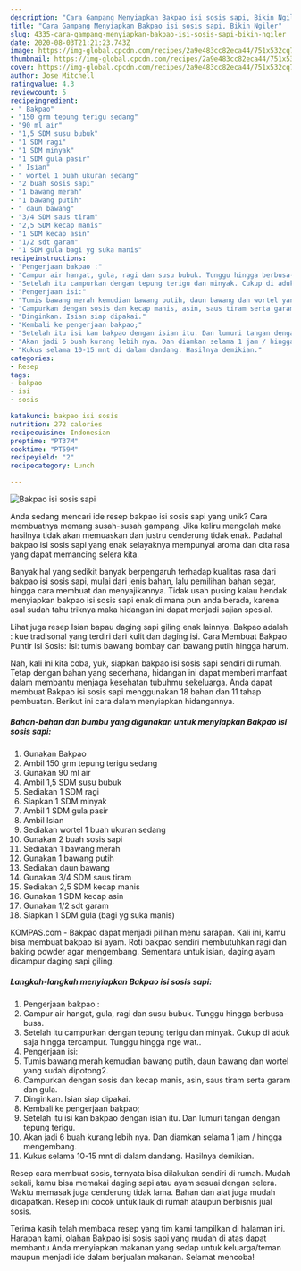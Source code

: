 ```yaml
---
description: "Cara Gampang Menyiapkan Bakpao isi sosis sapi, Bikin Ngiler"
title: "Cara Gampang Menyiapkan Bakpao isi sosis sapi, Bikin Ngiler"
slug: 4335-cara-gampang-menyiapkan-bakpao-isi-sosis-sapi-bikin-ngiler
date: 2020-08-03T21:21:23.743Z
image: https://img-global.cpcdn.com/recipes/2a9e483cc82eca44/751x532cq70/bakpao-isi-sosis-sapi-foto-resep-utama.jpg
thumbnail: https://img-global.cpcdn.com/recipes/2a9e483cc82eca44/751x532cq70/bakpao-isi-sosis-sapi-foto-resep-utama.jpg
cover: https://img-global.cpcdn.com/recipes/2a9e483cc82eca44/751x532cq70/bakpao-isi-sosis-sapi-foto-resep-utama.jpg
author: Jose Mitchell
ratingvalue: 4.3
reviewcount: 5
recipeingredient:
- " Bakpao"
- "150 grm tepung terigu sedang"
- "90 ml air"
- "1,5 SDM susu bubuk"
- "1 SDM ragi"
- "1 SDM minyak"
- "1 SDM gula pasir"
- " Isian"
- " wortel 1 buah ukuran sedang"
- "2 buah sosis sapi"
- "1 bawang merah"
- "1 bawang putih"
- " daun bawang"
- "3/4 SDM saus tiram"
- "2,5 SDM kecap manis"
- "1 SDM kecap asin"
- "1/2 sdt garam"
- "1 SDM gula bagi yg suka manis"
recipeinstructions:
- "Pengerjaan bakpao :"
- "Campur air hangat, gula, ragi dan susu bubuk. Tunggu hingga berbusa-busa."
- "Setelah itu campurkan dengan tepung terigu dan minyak. Cukup di aduk saja hingga tercampur. Tunggu hingga nge wat.."
- "Pengerjaan isi:"
- "Tumis bawang merah kemudian bawang putih, daun bawang dan wortel yang sudah dipotong2."
- "Campurkan dengan sosis dan kecap manis, asin, saus tiram serta garam dan gula."
- "Dinginkan. Isian siap dipakai."
- "Kembali ke pengerjaan bakpao;"
- "Setelah itu isi kan bakpao dengan isian itu. Dan lumuri tangan dengan tepung terigu."
- "Akan jadi 6 buah kurang lebih nya. Dan diamkan selama 1 jam / hingga mengembang."
- "Kukus selama 10-15 mnt di dalam dandang. Hasilnya demikian."
categories:
- Resep
tags:
- bakpao
- isi
- sosis

katakunci: bakpao isi sosis 
nutrition: 272 calories
recipecuisine: Indonesian
preptime: "PT37M"
cooktime: "PT59M"
recipeyield: "2"
recipecategory: Lunch

---
```



![Bakpao isi sosis sapi](https://img-global.cpcdn.com/recipes/2a9e483cc82eca44/751x532cq70/bakpao-isi-sosis-sapi-foto-resep-utama.jpg)

Anda sedang mencari ide resep bakpao isi sosis sapi yang unik? Cara membuatnya memang susah-susah gampang. Jika keliru mengolah maka hasilnya tidak akan memuaskan dan justru cenderung tidak enak. Padahal bakpao isi sosis sapi yang enak selayaknya mempunyai aroma dan cita rasa yang dapat memancing selera kita.

Banyak hal yang sedikit banyak berpengaruh terhadap kualitas rasa dari bakpao isi sosis sapi, mulai dari jenis bahan, lalu pemilihan bahan segar, hingga cara membuat dan menyajikannya. Tidak usah pusing kalau hendak menyiapkan bakpao isi sosis sapi enak di mana pun anda berada, karena asal sudah tahu triknya maka hidangan ini dapat menjadi sajian spesial.

Lihat juga resep Isian bapau daging sapi giling enak lainnya. Bakpao adalah : kue tradisonal yang terdiri dari kulit dan daging isi. Cara Membuat Bakpao Puntir Isi Sosis: Isi: tumis bawang bombay dan bawang putih hingga harum.


Nah, kali ini kita coba, yuk, siapkan bakpao isi sosis sapi sendiri di rumah. Tetap dengan bahan yang sederhana, hidangan ini dapat memberi manfaat dalam membantu menjaga kesehatan tubuhmu sekeluarga. Anda dapat membuat Bakpao isi sosis sapi menggunakan 18 bahan dan 11 tahap pembuatan. Berikut ini cara dalam menyiapkan hidangannya.

<!--inarticleads1-->

##### Bahan-bahan dan bumbu yang digunakan untuk menyiapkan Bakpao isi sosis sapi:

1. Gunakan  Bakpao
1. Ambil 150 grm tepung terigu sedang
1. Gunakan 90 ml air
1. Ambil 1,5 SDM susu bubuk
1. Sediakan 1 SDM ragi
1. Siapkan 1 SDM minyak
1. Ambil 1 SDM gula pasir
1. Ambil  Isian
1. Sediakan  wortel 1 buah ukuran sedang
1. Gunakan 2 buah sosis sapi
1. Sediakan 1 bawang merah
1. Gunakan 1 bawang putih
1. Sediakan  daun bawang
1. Gunakan 3/4 SDM saus tiram
1. Sediakan 2,5 SDM kecap manis
1. Gunakan 1 SDM kecap asin
1. Gunakan 1/2 sdt garam
1. Siapkan 1 SDM gula (bagi yg suka manis)


KOMPAS.com - Bakpao dapat menjadi pilihan menu sarapan. Kali ini, kamu bisa membuat bakpao isi ayam. Roti bakpao sendiri membutuhkan ragi dan baking powder agar mengembang. Sementara untuk isian, daging ayam dicampur daging sapi giling. 

<!--inarticleads2-->

##### Langkah-langkah menyiapkan Bakpao isi sosis sapi:

1. Pengerjaan bakpao :
1. Campur air hangat, gula, ragi dan susu bubuk. Tunggu hingga berbusa-busa.
1. Setelah itu campurkan dengan tepung terigu dan minyak. Cukup di aduk saja hingga tercampur. Tunggu hingga nge wat..
1. Pengerjaan isi:
1. Tumis bawang merah kemudian bawang putih, daun bawang dan wortel yang sudah dipotong2.
1. Campurkan dengan sosis dan kecap manis, asin, saus tiram serta garam dan gula.
1. Dinginkan. Isian siap dipakai.
1. Kembali ke pengerjaan bakpao;
1. Setelah itu isi kan bakpao dengan isian itu. Dan lumuri tangan dengan tepung terigu.
1. Akan jadi 6 buah kurang lebih nya. Dan diamkan selama 1 jam / hingga mengembang.
1. Kukus selama 10-15 mnt di dalam dandang. Hasilnya demikian.


Resep cara membuat sosis, ternyata bisa dilakukan sendiri di rumah. Mudah sekali, kamu bisa memakai daging sapi atau ayam sesuai dengan selera. Waktu memasak juga cenderung tidak lama. Bahan dan alat juga mudah didapatkan. Resep ini cocok untuk lauk di rumah ataupun berbisnis jual sosis. 

Terima kasih telah membaca resep yang tim kami tampilkan di halaman ini. Harapan kami, olahan Bakpao isi sosis sapi yang mudah di atas dapat membantu Anda menyiapkan makanan yang sedap untuk keluarga/teman maupun menjadi ide dalam berjualan makanan. Selamat mencoba!
